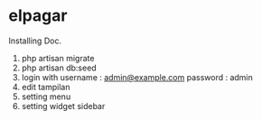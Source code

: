 # elpagar
Installing Doc.

1. php artisan migrate
2. php artisan db:seed
3. login with username : admin@example.com password : admin
4. edit tampilan
5. setting menu
6. setting widget sidebar
